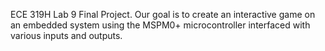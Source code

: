 ECE 319H Lab 9 Final Project. Our goal is to create an interactive game on an embedded system using the MSPM0+ microcontroller interfaced with various inputs and outputs.
